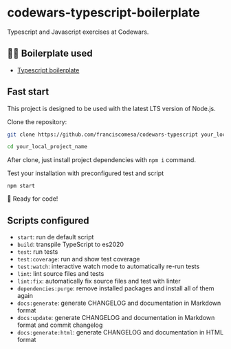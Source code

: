 # codewars-typescript-boilerplate
Typescript and Javascript exercises at Codewars.



## 🧑‍🔬 Boilerplate used
- [Typescript boilerplate](https://github.com/franciscomesa/typescript-boilerplate)

## Fast start
This project is designed to be used with the latest LTS version of Node.js.

Clone the repository:
```bash
git clone https://github.com/franciscomesa/codewars-typescript your_local_project_name

cd your_local_project_name
```

After clone, just install project dependencies with `npm i` command.

Test your installation with preconfigured test and script

`npm start`

💪 Ready for code!


## Scripts configured
- `start`: run de default script
- `build`: transpile TypeScript to es2020
- `test`: run tests
- `test:coverage`: run and show test coverage
- `test:watch`: interactive watch mode to automatically re-run tests
- `lint`: lint source files and tests
- `lint:fix`: automatically fix source files and test with linter
- `dependencies:purge`: remove installed packages and install all of them again
- `docs:generate`: generate CHANGELOG and documentation in Markdown format
- `docs:update`: generate CHANGELOG and documentation in Markdown format and commit changelog
- `docs:generate:html`: generate CHANGELOG and documentation in HTML format
